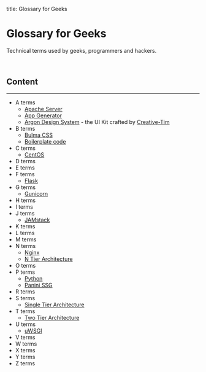 title: Glossary for Geeks

# Glossary for Geeks
Technical terms used by geeks, programmers and hackers.

<br />

## Content

---

- A terms
    - [Apache Server](./apache/)
    - [App Generator](./app-generator/)
    - [Argon Design System](./argon-design-system/) - the UI Kit crafted by [Creative-Tim](https://www.creative-tim.com/)
- B terms
    - [Bulma CSS](./bulma-css/)
    - [Boilerplate code](./boilerplate-code/)
- C terms
    - [CentOS](./centos/)
- D terms
- E terms
- F terms
    - [Flask](./flask/)
- G terms
    - [Gunicorn](./gunicorn/)
- H terms
- I terms
- J terms
    - [JAMstack](./jamstack/)
- K terms
- L terms
- M terms
- N terms
    - [Nginx](./nginx/)
    - [N Tier Architecture](./n-tier-architecture)
- O terms
- P terms
    - [Python](./python/)
    - [Panini SSG](./panini/)
- R terms
- S terms
    - [Single Tier Architecture](./single-tier-architecture)
- T terms
    - [Two Tier Architecture](./two-tier-architecture)
- U terms
    - [uWSGI](./uwsgi/)
- V terms
- W terms
- X terms
- Y terms
- Z terms
